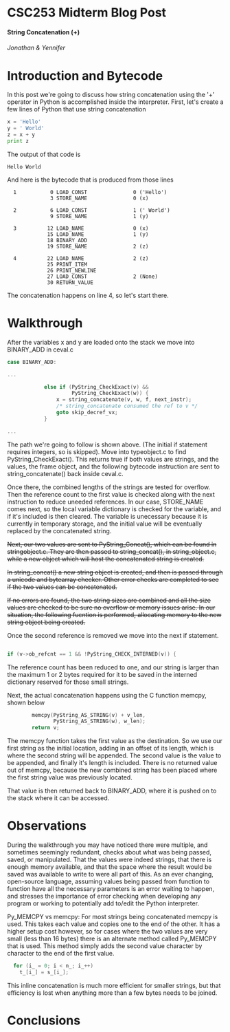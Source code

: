 CSC253 Midterm Blog Post
==========
#### String Concatenation (+)
###### Jonathan &amp; Yennifer


Introduction and Bytecode
=========================

In this post we're going to discuss how string concatenation using the '+' operator in Python is accomplished inside the interpreter. First, let's create a few lines of Python that use string concatenation 

```python
x = 'Hello'
y = ' World'
z = x + y
print z
```

The output of that code is 

```
Hello World
```

And here is the bytecode that is produced from those lines

```
  1           0 LOAD_CONST               0 ('Hello')
              3 STORE_NAME               0 (x)

  2           6 LOAD_CONST               1 (' World')
              9 STORE_NAME               1 (y)

  3          12 LOAD_NAME                0 (x)
             15 LOAD_NAME                1 (y)
             18 BINARY_ADD          
             19 STORE_NAME               2 (z)

  4          22 LOAD_NAME                2 (z)
             25 PRINT_ITEM          
             26 PRINT_NEWLINE       
             27 LOAD_CONST               2 (None)
             30 RETURN_VALUE  
```

The concatenation happens on line 4, so let's start there.

Walkthrough
===========

After the variables x and y are loaded onto the stack we move into BINARY_ADD in ceval.c

```c
case BINARY_ADD:

...

            else if (PyString_CheckExact(v) &&
                     PyString_CheckExact(w)) {
                x = string_concatenate(v, w, f, next_instr);
                /* string_concatenate consumed the ref to v */
                goto skip_decref_vx;
            }

...

```

The path we're going to follow is shown above. (The initial if statement requires integers, so is skipped). Move into typeobject.c to find PyString_CheckExact(). This returns true if both values are strings, and the values, the frame object, and the following bytecode instruction are sent to string_concatenate() back inside ceval.c.

Once there, the combined lengths of the strings are tested for overflow. Then the reference count to the first value is checked along with the next instruction to reduce uneeded references. In our case, STORE_NAME comes next, so the local variable dictionary is checked for the variable, and if it's included is then cleared. The variable is unecessary because it is currently in temporary storage, and the initial value will be eventually replaced by the concatenated string.


~~Next, our two values are sent to PyString_Concat(), which can be found in stringobject.c.
They are then passed to string_concat(), in string_object.c, while a new object which will host the concatenated string is created.~~

~~In string_concat() a new string object is created, and then is passed through a unicode and bytearray checker. Other error checks are completed to see if the two values can be concatenated.~~

~~If no errors are found, the two string sizes are combined and all the size values are checked to be sure no overflow or memory issues arise. In our situation, the following fucntion is performed, allocating memory to the new string object being created.~~

Once the second reference is removed we move into the next if statement.

```c

if (v->ob_refcnt == 1 && !PyString_CHECK_INTERNED(v)) {

```

The reference count has been reduced to one, and our string is larger than the maximum  1 or 2 bytes required for it to be saved in the interned dictionary reserved for those small strings.

Next, the actual concatenation happens using the C function memcpy, shown below

```c
        memcpy(PyString_AS_STRING(v) + v_len,
               PyString_AS_STRING(w), w_len);
        return v;
```

The memcpy function takes the first value as the destination. So we use our first string as the initial location, adding in an offset of its length, which is where the second string will be appended. The second value is the value to be appended, and finally it's length is included. There is no returned value out of memcpy, because the new combined string has been placed where the first string value was previously located.

That value is then returned back to BINARY_ADD, where it is pushed on to the stack where it can be accessed.

Observations
============

During the walkthrough you may have noticed there were multiple, and sometimes seemingly redundant, checks about what was being passed, saved, or manipulated. That the values were indeed strings, that there is enough memory available, and that the space where the result would be saved was available to write to were all part of this. As an ever changing, open-source language, assuming values being passed from function to function have all the necessary parameters is an error waiting to happen, and stresses the importance of error checking when developing any program or working to potentially add to/edit the Python interpreter.

Py_MEMCPY vs memcpy: For most strings being concatenated memcpy is used. This takes each value and copies one to the end of the other. It has a higher setup cost however, so for cases where the two values are very small (less than 16 bytes) there is an alternate method called Py_MEMCPY that is used. This method simply adds the second value character by character to the end of the first value.

```c
  for (i_ = 0; i < n_; i_++)
    t_[i_] = s_[i_];
```

This inline concatenation is much more efficient for smaller strings, but that efficiency is lost when anything more than a few bytes needs to be joined.

Conclusions
===========
